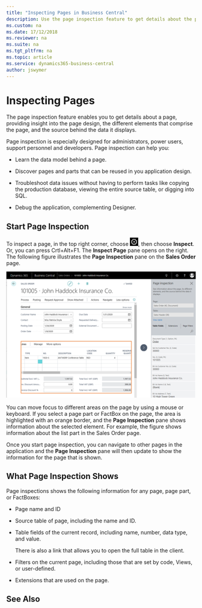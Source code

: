 ```yaml
---
title: "Inspecting Pages in Business Central"
description: Use the page inspection feature to get details about the page design and data source. 
ms.custom: na
ms.date: 17/12/2018
ms.reviewer: na
ms.suite: na
ms.tgt_pltfrm: na
ms.topic: article
ms.service: dynamics365-business-central
author: jswymer
---
```

# Inspecting Pages

The page inspection feature enables you to get details about a page, providing insight into the page design, the different elements that comprise the page, and the source behind the data it displays.

Page inspection is especially designed for administrators, power users, support personnel and developers. Page inspection can help you:

- Learn the data model behind a page.

- Discover pages and parts that can be reused in you application design.

- Troubleshoot data issues without having to perform tasks like copying the production database, viewing the entire source table, or digging into SQL.

- Debug the application, complementing Designer.


## Start Page Inspection

To inspect a page, in the top right corner, choose ![Settings icon](media/ui-experience/settings_icon_small.png), then choose **Inspect**. Or, you can press Crtl+Alt+F1. The **Inspect Page** pane opens on the right. The following figure illustrates the **Page Inspection** pane on the **Sales Order** page. 

![Page Inspection](media/page-inspection-example.png)

You can move focus to different areas on the page by using a mouse or keyboard. If you select a page part or FactBox on the page, the area is highlighted with an orange border, and the **Page Inspection** pane shows information about the selected element. For example, the figure shows information about the list part in the Sales Order page. 

Once you start page inspection, you can navigate to other pages in the application and the **Page Inspection** pane will then update to show the information for the page that is shown.


## What Page Inspection Shows

Page inspections shows the following information for any page, page part, or FactBoxes:

- Page name and ID
- Source table of page, including the name and ID.
- Table fields of the current record, including name, number, data type, and value.

    There is also a link that allows you to open the full table in the client.
- Filters on the current page, including those that are set by code, Views, or user-defined.
- Extensions that are used on the page.


<!-- MUST show source table caption, source table ID
MUST show all field captions+values of current record.
MUST respect security features such as masking, field/row-level security etc.
SHOULD show field ID (or any better non-language-specific identifier)
COULD show field data type
MUST show a summary of the filters on the page (programmatically-set, via Views, user-specified)
SHOULD show list of extensions affecting page
SHOULD show originating extension (or base application) of page
Features
SHOULD be able to navigate to view the contents of the entire table (ie. generate a Url with ?table=<id>), preferably only show this IF the user has the system permission to use that feature.
UX
MUST be able to activate page inspector while any page is active, even if modal.
MUST be able to focus page inspector on any page or page part (subpage).
MUST be able to keep page information side-by-side with the page to facilitate usage and prevent having to "re-enter" inspector as the user navigates and inspects different pages.
SHOULD be able to immediately update page information in page inspector with a single click on the page. The click may also change current record.
SHOULD be able to select a field in page inspector and keep that field in view while the user clicks within the page canvas to change record.
  
- Page Information  
  
- Table Fields, sorted first by key fields, then alphabetically  
  
- Source Expressions  
  
- FlowFilter Fields  
  
- Filters  
  
- URLs that open the page clients and in SOAP and OData web services.  
  
  
> [!NOTE]  
>  To see more information about a subpage, such as a Factbox or a Line page, you must use the shortcut for About This Page, CTRL+ALT+F1.  
  
  
> [!NOTE]  
>  The About This Report feature remains active during the client session. When the feature is active, the size of the data that is sent to the client when you run a report is about twice the size of the data when the feature is not active. To deactivate the feature, restart the client.  
  
## URLs for the Page or Report  
 The About This Page window includes a FastTab where you can see the URLs for opening the page. For example, if you want to save the hyperlink to open a page in the client, you can copy the URL from the About This Page window. Similarly, you can get the URL for a report from the request page for the report. For more information, see [How to: Copy the URL to Open a Page or Report](How-to--Copy-the-URL-to-Open-a-Page-or-Report.md).  
  
 The URLs are generated based on the current [!INCLUDE[nav_server](includes/nav_server_md.md)] configuration.  
  
## Troubleshooting with About This Page and About This Report  
 You can use the About This Page and About This Report features to help you troubleshoot and debug issues. For example, if you create a new page and need to troubleshoot the data that is displayed on the page, then you can use the About This Page feature to view all the fields for the current record, including filters that were set by the user and FlowFilter fields.  
  
## Exporting About This Page Information
  
 You can export the About This Page information to the following formats:  
  
- HTML attachment in a new e-mail message  
  
- Microsoft Word document  
  
- Microsoft Excel spreadsheet  
  
  You can also print the About This Page information directly from the **About This Page** window.  -->
  
## See Also  